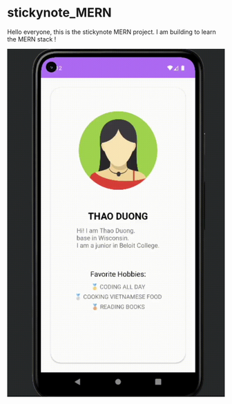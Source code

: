 # stickynote_MERN

Hello everyone, this is the stickynote MERN project.
I am building to learn the MERN stack !
<br>


![](https://github.com/NNhanptnk/stickynote_MERN/blob/main/iRzFi3F%20-%20Imgur.gif)
